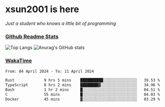 # xsun2001 is here

*Just a student who knows a little bit of programming*

### [Github Readme Stats](https://github.com/anuraghazra/github-readme-stats)

![Top Langs](https://github-readme-stats.vercel.app/api/top-langs/?username=xsun2001&layout=compact&theme=radical) ![Anurag's GitHub stats](https://github-readme-stats.vercel.app/api?username=xsun2001&show_icons=true&theme=radical)

### [WakaTime](https://wakatime.com)

<!--START_SECTION:waka-->

```txt
From: 04 April 2024 - To: 11 April 2024

Rust             9 hrs 5 mins    ██████████░░░░░░░░░░░░░░░   39.53 %
TypeScript       8 hrs 2 mins    ████████▓░░░░░░░░░░░░░░░░   34.96 %
Bash             1 hr 2 mins     █░░░░░░░░░░░░░░░░░░░░░░░░   04.51 %
C                55 mins         █░░░░░░░░░░░░░░░░░░░░░░░░   04.03 %
Docker           45 mins         ▓░░░░░░░░░░░░░░░░░░░░░░░░   03.29 %
```

<!--END_SECTION:waka-->
